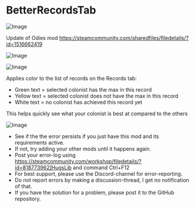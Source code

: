 # BetterRecordsTab

![Image](https://i.imgur.com/buuPQel.png)

Update of Odies mod
https://steamcommunity.com/sharedfiles/filedetails/?id=1516662419

![Image](https://i.imgur.com/pufA0kM.png)

	
![Image](https://i.imgur.com/Z4GOv8H.png)

Applies color to the list of records on the Records tab:

- Green text = selected colonist has the max in this record
- Yellow text = selected colonist does not have the max in this record
- White text = no colonist has achieved this record yet

This helps quickly see what your colonist is best at compared to the others

![Image](https://i.imgur.com/PwoNOj4.png)



-  See if the the error persists if you just have this mod and its requirements active.
-  If not, try adding your other mods until it happens again.
-  Post your error-log using https://steamcommunity.com/workshop/filedetails/?id=818773962]HugsLib and command Ctrl+F12
-  For best support, please use the Discord-channel for error-reporting.
-  Do not report errors by making a discussion-thread, I get no notification of that.
-  If you have the solution for a problem, please post it to the GitHub repository.



